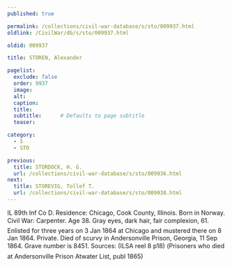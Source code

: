 ```yaml
---
published: true

permalink: /collections/civil-war-database/s/sto/009937.html
oldlink: /CivilWar/db/s/sto/009937.html

oldid: 009937

title: STOREN, Alexander

pagelist:
  exclude: false
  order: 9937
  image: 
  alt:
  caption:
  title:
  subtitle:      # Defaults to page subtitle
  teaser:

category: 
  - S 
  - STO

previous:
  title: STORDOCK, H. G.
  url: /collections/civil-war-database/s/sto/009936.html  
next:
  title: STOREVIG, Tollef T.
  url: /collections/civil-war-database/s/sto/009938.html   
---
```

IL 89th Inf Co D. Residence: Chicago, Cook County, Illinois. Born in Norway. Civil War: Carpenter. Age 38. Gray eyes, dark hair, fair complexion, 6&#146;1&#148;. Enlisted for three years on 3 Jan 1864 at Chicago and mustered there on 8 Jan 1864. Private. Died of scurvy in Andersonville Prison, Georgia, 11 Sep 1864. Grave number is 8451. Sources: (ILSA reel 8 p18) (&#147;Prisoners who died at Andersonville Prison&#148; Atwater List, publ 1865)